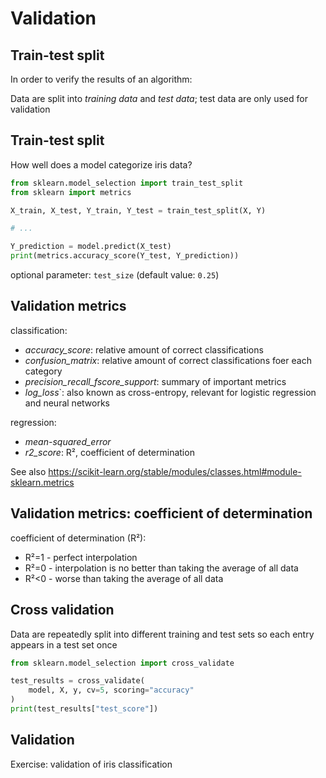 # Validation

## Train-test split

In order to verify the results of an algorithm:

Data are split into _training data_ and _test data_; test data are only used for validation

## Train-test split

How well does a model categorize iris data?

```py
from sklearn.model_selection import train_test_split
from sklearn import metrics

X_train, X_test, Y_train, Y_test = train_test_split(X, Y)

# ...

Y_prediction = model.predict(X_test)
print(metrics.accuracy_score(Y_test, Y_prediction))
```

optional parameter: `test_size` (default value: `0.25`)

## Validation metrics

classification:

- _accuracy_score_: relative amount of correct classifications
- _confusion_matrix_: relative amount of correct classifications foer each category
- _precision_recall_fscore_support_: summary of important metrics
- _log_loss_`: also known as cross-entropy, relevant for logistic regression and neural networks

regression:

- _mean-squared_error_
- _r2_score_: R², coefficient of determination

See also <https://scikit-learn.org/stable/modules/classes.html#module-sklearn.metrics>

## Validation metrics: coefficient of determination

coefficient of determination (R²):

- R²=1 - perfect interpolation
- R²=0 - interpolation is no better than taking the average of all data
- R²<0 - worse than taking the average of all data

## Cross validation

Data are repeatedly split into different training and test sets so each entry appears in a test set once

```py
from sklearn.model_selection import cross_validate

test_results = cross_validate(
    model, X, y, cv=5, scoring="accuracy"
)
print(test_results["test_score"])
```

## Validation

Exercise: validation of iris classification
